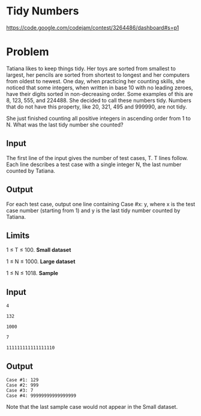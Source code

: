 # Tidy Numbers
https://code.google.com/codejam/contest/3264486/dashboard#s=p1

# Problem

Tatiana likes to keep things tidy. Her toys are sorted from smallest to largest, her pencils are sorted from shortest to longest and her computers from oldest to newest. One day, when practicing her counting skills, she noticed that some integers, when written in base 10 with no leading zeroes, have their digits sorted in non-decreasing order. Some examples of this are 8, 123, 555, and 224488. She decided to call these numbers tidy. Numbers that do not have this property, like 20, 321, 495 and 999990, are not tidy.

She just finished counting all positive integers in ascending order from 1 to N. What was the last tidy number she counted?

## Input

The first line of the input gives the number of test cases, T. T lines follow. Each line describes a test case with a single integer N, the last number counted by Tatiana.

## Output

For each test case, output one line containing Case #x: y, where x is the test case number (starting from 1) and y is the last tidy number counted by Tatiana.

## Limits

1 ≤ T ≤ 100.
**Small dataset**

1 ≤ N ≤ 1000.
**Large dataset**

1 ≤ N ≤ 1018.
**Sample**


## Input 
```
4

132

1000

7

111111111111111110
```


## Output
```
Case #1: 129
Case #2: 999
Case #3: 7
Case #4: 99999999999999999
```

Note that the last sample case would not appear in the Small dataset.